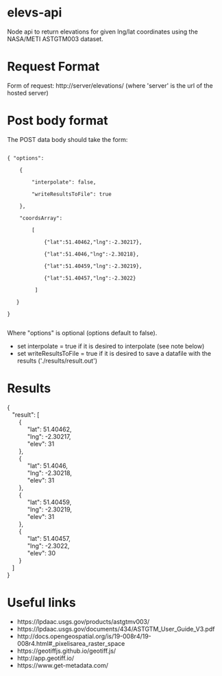 # elevs-api
Node api to return elevations for given lng/lat coordinates using the NASA/METI ASTGTM003 dataset.
# Request Format
Form of request: http://server/elevations/ (where 'server' is the url of the hosted server)
# Post body format
The POST data body should take the form:
<p>
 <code>
{ "options": <br>
&nbsp; &nbsp; {<br>
&nbsp; &nbsp; &nbsp; &nbsp; "interpolate": false,<br>
&nbsp; &nbsp; &nbsp; &nbsp; "writeResultsToFile": true <br>
&nbsp; &nbsp; },<br>
&nbsp; &nbsp; "coordsArray": <br>
&nbsp; &nbsp; &nbsp; &nbsp; [<br>
&nbsp; &nbsp; &nbsp; &nbsp; &nbsp; &nbsp; {"lat":51.40462,"lng":-2.30217},<br>
&nbsp; &nbsp; &nbsp; &nbsp; &nbsp; &nbsp; {"lat":51.4046,"lng":-2.30218},<br>
&nbsp; &nbsp; &nbsp; &nbsp; &nbsp; &nbsp; {"lat":51.40459,"lng":-2.30219},<br>
&nbsp; &nbsp; &nbsp; &nbsp; &nbsp; &nbsp; {"lat":51.40457,"lng":-2.3022}<br>
&nbsp; &nbsp; &nbsp; &nbsp;  ]<br>
&nbsp; &nbsp;}<br>
}
  </code>
<p>
Where "options" is optional (options default to false).
<ul>
  <li>set interpolate = true if it is desired to interpolate (see note below)</li>
  <li>set writeResultsToFile = true if it is desired to save a datafile with the results ('./results/result.out')</li>
</ul>

# Results
<p>
{<br>
&nbsp; &nbsp;"result": [<br>
&nbsp; &nbsp; &nbsp; &nbsp;{<br>
&nbsp; &nbsp; &nbsp; &nbsp; &nbsp; &nbsp; "lat": 51.40462,<br>
&nbsp; &nbsp; &nbsp; &nbsp; &nbsp; &nbsp; "lng": -2.30217,<br>
&nbsp; &nbsp; &nbsp; &nbsp; &nbsp; &nbsp; "elev": 31<br>
&nbsp; &nbsp; &nbsp; &nbsp;},<br>
&nbsp; &nbsp; &nbsp; &nbsp;{<br>
&nbsp; &nbsp; &nbsp; &nbsp; &nbsp; &nbsp; "lat": 51.4046,<br>
&nbsp; &nbsp; &nbsp; &nbsp; &nbsp; &nbsp; "lng": -2.30218,<br>
&nbsp; &nbsp; &nbsp; &nbsp; &nbsp; &nbsp; "elev": 31<br>
&nbsp; &nbsp; &nbsp; &nbsp;},<br>
&nbsp; &nbsp; &nbsp; &nbsp;{<br>
&nbsp; &nbsp; &nbsp; &nbsp; &nbsp; &nbsp; "lat": 51.40459,<br>
&nbsp; &nbsp; &nbsp; &nbsp; &nbsp; &nbsp; "lng": -2.30219,<br>
&nbsp; &nbsp; &nbsp; &nbsp; &nbsp; &nbsp; "elev": 31<br>
&nbsp; &nbsp; &nbsp; &nbsp;},<br>
&nbsp; &nbsp; &nbsp; &nbsp;{<br>
&nbsp; &nbsp; &nbsp; &nbsp; &nbsp; &nbsp; "lat": 51.40457,<br>
&nbsp; &nbsp; &nbsp; &nbsp; &nbsp; &nbsp; "lng": -2.3022,<br>
&nbsp; &nbsp; &nbsp; &nbsp; &nbsp; &nbsp; "elev": 30<br>
&nbsp; &nbsp; &nbsp; &nbsp;}<br>
&nbsp; &nbsp;]<br>
}<br>
<p>

# Useful links
<ul>
  <li>https://lpdaac.usgs.gov/products/astgtmv003/</li>
  <li>https://lpdaac.usgs.gov/documents/434/ASTGTM_User_Guide_V3.pdf </li>
  <li>http://docs.opengeospatial.org/is/19-008r4/19-008r4.html#_pixelisarea_raster_space</li>
  <li>https://geotiffjs.github.io/geotiff.js/</li>
  <li>http://app.geotiff.io/</li>
  <li>https://www.get-metadata.com/</li>
</ul>
